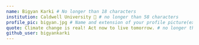 ```yaml
---
name: Bigyan Karki # No longer than 18 characters
institution: Caldwell University 🚩 # no longer than 58 characters
profile_pic: bigyan.jpg # Name and extension of your profile picture(ex. mona.png)
quote: Climate change is real! Act now to live tomorrow. # no longer than 100 characters
github_user: bigyankarki
---
```

